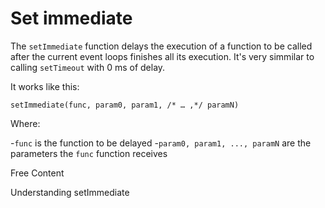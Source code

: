 # Set immediate

The `setImmediate` function delays the execution of a function to be called after the current event loops finishes all its execution. It's very simmilar to calling `setTimeout` with 0 ms of delay.

It works like this:

`setImmediate(func, param0, param1, /* … ,*/ paramN)`

Where:

-`func` is the function to be delayed
-`param0, param1, ..., paramN` are the parameters the `func` function receives

<ResourceGroupTitle>Free Content</ResourceGroupTitle>

<BadgeLink colorScheme='yellow' badgeText='Read' href='https://developer.mozilla.org/en-US/docs/Web/API/Window/setImmediate'>Understanding setImmediate</BadgeLink>
